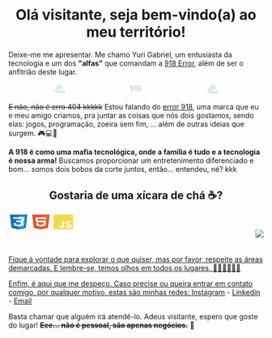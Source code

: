 <div align="center">
  <h1>Olá visitante, seja bem-vindo(a) ao meu território!</h1>
</div>
 
Deixe-me me apresentar. Me chamo Yuri Gabriel, um entusiasta da tecnologia e um dos **"alfas"** que comandam a [918 Error](https://www.youtube.com/channel/UCGBOSg8c_fLLpQVvrkYyAsQ), além de ser o anfitrião deste lugar.

![](https://github.com/Yurixgabriel/Yurixgabriel/blob/main/github.png)

~~E não, não é erro 404 kkkkk~~ Estou falando do [error 918](https://www.instagram.com/918.error/), uma marca que eu e meu amigo criamos, pra juntar as coisas que nós dois gostamos, sendo elas: jogos, programação, zoeira sem fim, ... além de outras ideias que surgem.  🎮💻🤣

**A 918 é como uma mafia tecnológica, onde a família é tudo e a tecnologia é nossa arma!** Buscamos proporcionar um entretenimento diferenciado e bom... somos dois bobos da corte juntos, então... entendeu, né? kkk

<div align="center">
  <h2>Gostaria de uma xícara de chá ☕?</h2>
</div>

<div style="display: inline_block">
  <img align="center" height="30" width="40" src="https://raw.githubusercontent.com/devicons/devicon/master/icons/css3/css3-original.svg">
  <img align="center" height="30" width="40" src="https://raw.githubusercontent.com/devicons/devicon/master/icons/html5/html5-original.svg">
  <img align="center" height="30" width="40" src="https://raw.githubusercontent.com/devicons/devicon/master/icons/javascript/javascript-plain.svg">
</div>

<div align="end">
  <a href="https://github.com/Yurixgabriel">
  <img width="30%" src="https://github-readme-stats.vercel.app/api/top-langs/?username=Yurixgabriel&layout=compact&theme=midnight-purple&hide_border=true&include_all_commits=true&count_private=true"/>
</div><br>

Fique à vontade para explorar o que quiser, mas por favor, respeite as áreas demarcadas. E lembre-se, temos olhos em todos os lugares. 🐱‍👤🐱‍👤🐱‍👤

Enfim, é aqui que me despeço. Caso precise ou queira entrar em contato comigo, por qualquer motivo, estas são minhas redes:
  [Instagram](https://www.instagram.com/yurixgabriel/)  - [Linkedin](https://www.linkedin.com/in/yurixgabriel/) - [Email](yurixgabriel@gmail.com)
  
Basta chamar que alguém irá atendê-lo. Adeus visitante, espero que goste do lugar! ~~**Eee... não é pessoal, são apenas negócios.**~~ 👋
